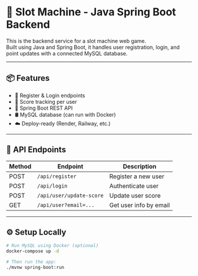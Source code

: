 # 🎰 Slot Machine - Java Spring Boot Backend

This is the backend service for a slot machine web game.  
Built using Java and Spring Boot, it handles user registration, login, and point updates with a connected MySQL database.

---

## 📦 Features

- 🔐 Register & Login endpoints
- 🎯 Score tracking per user
- 🧠 Spring Boot REST API
- 🛢️ MySQL database (can run with Docker)
- ☁️ Deploy-ready (Render, Railway, etc.)

---

## 🚀 API Endpoints

| Method | Endpoint                     | Description             |
|--------|------------------------------|-------------------------|
| POST   | `/api/register`              | Register a new user     |
| POST   | `/api/login`                 | Authenticate user       |
| POST   | `/api/user/update-score`     | Update user score       |
| GET    | `/api/user?email=...`        | Get user info by email  |

---

## ⚙️ Setup Locally

```bash
# Run MySQL using Docker (optional)
docker-compose up -d

# Then run the app:
./mvnw spring-boot:run
